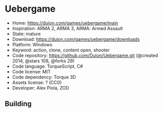 # Uebergame

- Home: https://duion.com/games/uebergame/main
- Inspiration: ARMA 2, ARMA 3, ARMA: Armed Assault
- State: mature
- Download: https://duion.com/games/uebergame/downloads
- Platform: Windows
- Keyword: action, clone, content open, shooter
- Code repository: https://github.com/Duion/Uebergame.git (@created 2014, @stars 108, @forks 29)
- Code language: TorqueScript, C#
- Code license: MIT
- Code dependency: Torque 3D
- Assets license: ? (CC0)
- Developer: Alex Piola, ZOD

## Building
